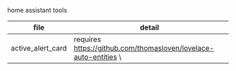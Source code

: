 home assistant tools


| file | detail |
| ------ | ------ |
| active_alert_card | requires https://github.com/thomasloven/lovelace-auto-entities \ |entities card showing only active alerts |